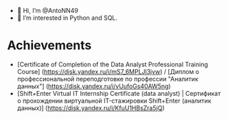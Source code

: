- 👋 Hi, I’m @AntoNN49
- 👀 I’m interested in Python and SQL.

# Achievements
- [Certificate of Completion of the Data Analyst Professional Training Course] (https://disk.yandex.ru/i/mS7_6MPLJl3jyw) / [Диплом о профессиональной переподготовке по профессии "Аналитик данных"] (https://disk.yandex.ru/i/vUufoGs40AW5ng)
- [Shift+Enter Virtual IT Internship Certificate (data analyst) | Сертификат о прохождении виртуальной IT-стажировки Shift+Enter (аналитик данных)] (https://disk.yandex.ru/i/KfuU1HBsZra5jQ)
